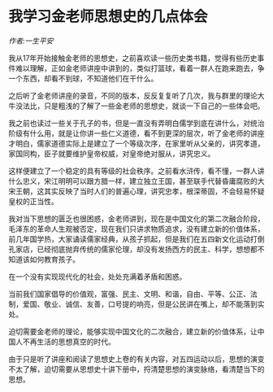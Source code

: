 # 我学习金老师思想史的几点体会
*作者:一生平安*

我从17年开始接触金老师的思想史，之前喜欢读一些历史类书籍，觉得有些历史事件难以理解，正如金老师讲座中讲到的，类似打篮球，看着一群人在跑来跑去，争一个东西，却看不到球，不知道他们在干什么。

之后听了金老师讲座的录音，不同的版本，反反复复听了几次，我与群里的理论大牛没法比，只是粗浅的了解了一些金老师的思想史，就谈一下自己的一些体会吧。

我之前也读过一些关于孔子的书，但是一直没有弄明白儒学到底在讲什么，对统治阶级有什么用，就是让你讲一些仁义道德，看不到更深的层次，听了金老师的讲座才明白，儒家道德实际上是建立了一个等级次序，在家里听从父亲的，讲究孝道，家国同构，臣子就要维护皇帝权威，对皇帝绝对服从，讲究忠义。

这样便建立了一个稳定的具有等级的社会秩序。之前看水浒传，看不懂，一群人讲什么忠义，宋江明明可以跟方腊一样，建立独立王国，甚至联手代替昏庸腐败的大宋王朝，这其实反映了当时人们的普遍心理，讲究忠孝，根深蒂固，不会轻易怀疑皇权的正当性。

我对当下思想的匮乏也很困惑，金老师讲到，现在是中国文化的第二次融合阶段，毛泽东的革命人生观被否定，现在我们只讲求物质追求，没有建立新的价值体系，前几年国学热，大家诵读儒家经典，从孩子抓起，但是我们在五四新文化运动打倒孔家店，已经彻底抛弃传统的儒家伦理，却没有发扬西方的民主、科学，想想都不知道该如何教育孩子。

在一个没有实现现代化的社会，处处充满着矛盾和困惑。

当前我们国家倡导的价值观，富强、民主、文明、和谐，自由、平等、公正、法制，爱国、敬业、诚信、友善，口号提的响亮，但是公民讲在嘴上，却不能落到实处。

迫切需要金老师的理论，能够实现中国文化的二次融合，建立新的价值体系，让中国人不再生活的思想真空的时代。

由于只是听了讲座和阅读了思想史上卷的有关内容，对五四运动以后，思想的演变不太了解，迫切需要从思想史十讲下册中，捋清楚思想的演变脉络，看清楚当下的思想。
